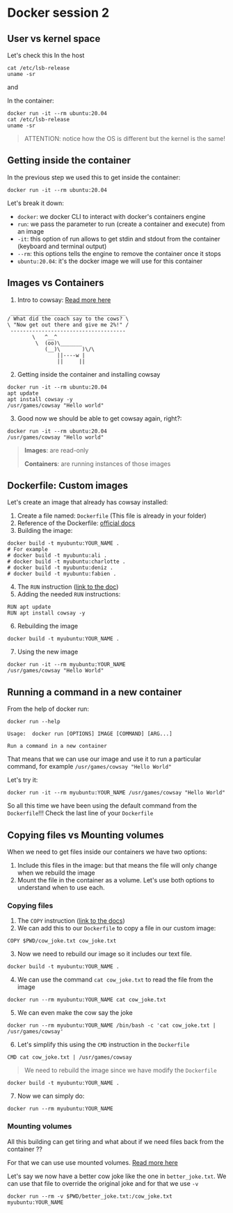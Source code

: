 # Docker session 2

## User vs kernel space
Let's check this 
In the host
```
cat /etc/lsb-release
uname -sr
```
and

In the container:
```
docker run -it --rm ubuntu:20.04
cat /etc/lsb-release
uname -sr
```

> ATTENTION: notice how the OS is different but the kernel is the same!

## Getting inside the container
In the previous step we used this to get inside the container:
```
docker run -it --rm ubuntu:20.04
```
Let's break it down:
* `docker`: we docker CLI to interact with docker's containers engine
* `run`: we pass the parameter to run (create a container and execute) from an image
* `-it`: this option of run allows to get stdin and stdout from the container (keyboard and terminal output)
* `--rm`: this options tells the engine to remove the container once it stops
* `ubuntu:20.04`: it's the docker image we will use for this container

## Images vs Containers
1. Intro to cowsay: [Read more here](http://manpages.ubuntu.com/manpages/bionic/man6/cowsay.6.html)
```
 _____________________________________
/ What did the coach say to the cows? \
\ "Now get out there and give me 2%!" /
 -------------------------------------
        \   ^__^
         \  (oo)\_______
            (__)\       )\/\
                ||----w |
                ||     ||

```
2. Getting inside the container and installing cowsay
```
docker run -it --rm ubuntu:20.04
apt update
apt install cowsay -y
/usr/games/cowsay "Hello world"
```
3. Good now we should be able to get cowsay again, right?:
```
docker run -it --rm ubuntu:20.04
/usr/games/cowsay "Hello world"
``` 

> __Images__: are read-only
>
> __Containers__: are running instances of those images

## Dockerfile: Custom images
Let's create an image that already has cowsay installed:
1. Create a file named: `Dockerfile` (This file is already in your folder)
2. Reference of the Dockerfile: [official docs](https://docs.docker.com/engine/reference/builder/)
3. Building the image:
```
docker build -t myubuntu:YOUR_NAME .
# For example
# docker build -t myubuntu:ali .
# docker build -t myubuntu:charlotte .
# docker build -t myubuntu:deniz .
# docker build -t myubuntu:fabien .
```
4. The `RUN` instruction ([link to the doc](https://docs.docker.com/engine/reference/builder/#run))
5. Adding the needed `RUN` instructions:
```
RUN apt update
RUN apt install cowsay -y
```
6. Rebuilding the image
```
docker build -t myubuntu:YOUR_NAME .
```
7. Using the new image
```
docker run -it --rm myubuntu:YOUR_NAME
/usr/games/cowsay "Hello World"
```

## Running a command in a new container
From the help of docker run:
```
docker run --help

Usage:  docker run [OPTIONS] IMAGE [COMMAND] [ARG...]

Run a command in a new container
```
That means that we can use our image and use it to run a particular command, for example `/usr/games/cowsay "Hello World"`

Let's try it:
```
docker run -it --rm myubuntu:YOUR_NAME /usr/games/cowsay "Hello World"
```
So all this time we have been using the default command from the `Dockerfile`!!! Check the last line of your `Dockerfile`

## Copying files vs Mounting volumes
When we need to get files inside our containers we have two options:
1. Include this files in the image: but that means the file will only change when we rebuild the image
2. Mount the file in the container as a volume.
Let's use both options to understand when to use each.

### Copying files
1. The `COPY` instruction ([link to the docs](https://docs.docker.com/engine/reference/builder/#copy))
2. We can add this to our `Dockerfile` to copy a file in our custom image:
```
COPY $PWD/cow_joke.txt cow_joke.txt
```
3. Now we need to rebuild our image so it includes our text file.
```
docker build -t myubuntu:YOUR_NAME .
```
4. We can use the command `cat cow_joke.txt` to read the file from the image
```
docker run --rm myubuntu:YOUR_NAME cat cow_joke.txt
```
5. We can even make the cow say the joke
```
docker run --rm myubuntu:YOUR_NAME /bin/bash -c 'cat cow_joke.txt | /usr/games/cowsay'
```
6. Let's simplify this using the `CMD` instruction in the `Dockerfile`
```
CMD cat cow_joke.txt | /usr/games/cowsay
```
> We need to rebuild the image since we have modify the `Dockerfile`
```
docker build -t myubuntu:YOUR_NAME .
```
7. Now we can simply do:
```
docker run --rm myubuntu:YOUR_NAME
```

### Mounting volumes
All this building can get tiring and what about if we need files back from the container ??

For that we can use use mounted volumes. [Read more here](https://docs.docker.com/storage/volumes/)

Let's say we now have a better cow joke like the one in `better_joke.txt`. We can use that file to override the original
joke and for that we use `-v` 
```
docker run --rm -v $PWD/better_joke.txt:/cow_joke.txt myubuntu:YOUR_NAME
```
